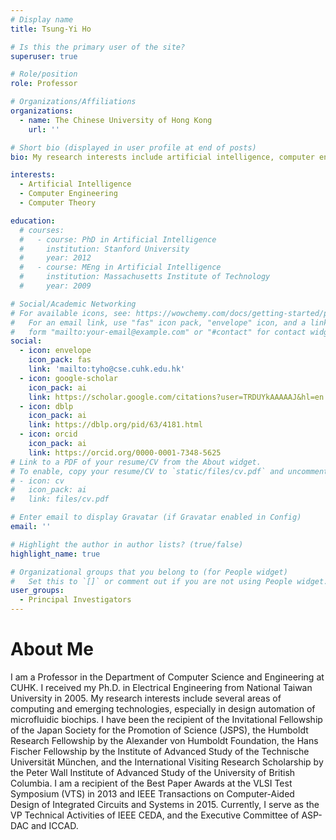 ```yaml
---
# Display name
title: Tsung-Yi Ho

# Is this the primary user of the site?
superuser: true

# Role/position
role: Professor

# Organizations/Affiliations
organizations:
  - name: The Chinese University of Hong Kong
    url: ''

# Short bio (displayed in user profile at end of posts)
bio: My research interests include artificial intelligence, computer engineering and computer theory.

interests:
  - Artificial Intelligence
  - Computer Engineering
  - Computer Theory

education:
  # courses:
  #   - course: PhD in Artificial Intelligence
  #     institution: Stanford University
  #     year: 2012
  #   - course: MEng in Artificial Intelligence
  #     institution: Massachusetts Institute of Technology
  #     year: 2009

# Social/Academic Networking
# For available icons, see: https://wowchemy.com/docs/getting-started/page-builder/#icons
#   For an email link, use "fas" icon pack, "envelope" icon, and a link in the
#   form "mailto:your-email@example.com" or "#contact" for contact widget.
social:
  - icon: envelope
    icon_pack: fas
    link: 'mailto:tyho@cse.cuhk.edu.hk'
  - icon: google-scholar
    icon_pack: ai
    link: https://scholar.google.com/citations?user=TRDUYkAAAAAJ&hl=en
  - icon: dblp
    icon_pack: ai
    link: https://dblp.org/pid/63/4181.html
  - icon: orcid
    icon_pack: ai
    link: https://orcid.org/0000-0001-7348-5625
# Link to a PDF of your resume/CV from the About widget.
# To enable, copy your resume/CV to `static/files/cv.pdf` and uncomment the lines below.
# - icon: cv
#   icon_pack: ai
#   link: files/cv.pdf

# Enter email to display Gravatar (if Gravatar enabled in Config)
email: ''

# Highlight the author in author lists? (true/false)
highlight_name: true

# Organizational groups that you belong to (for People widget)
#   Set this to `[]` or comment out if you are not using People widget.
user_groups:
  - Principal Investigators
---
```


# About Me
I am a Professor in the Department of Computer Science and Engineering at CUHK. 
I received my Ph.D. in Electrical Engineering from National Taiwan University in 2005. My research interests include several areas of computing and emerging technologies, especially in design automation of microfluidic biochips.
I have been the recipient of the Invitational Fellowship of the Japan Society for the Promotion of Science (JSPS), the Humboldt Research Fellowship by the Alexander von Humboldt Foundation, the Hans Fischer Fellowship by the Institute of Advanced Study of the Technische Universität München, and the International Visiting Research Scholarship by the Peter Wall Institute of Advanced Study of the University of British Columbia.
I am a recipient of the Best Paper Awards at the VLSI Test Symposium (VTS) in 2013 and IEEE Transactions on Computer-Aided Design of Integrated Circuits and Systems in 2015.
Currently, I serve as the VP Technical Activities of IEEE CEDA, and the Executive Committee of ASP-DAC and ICCAD. 
